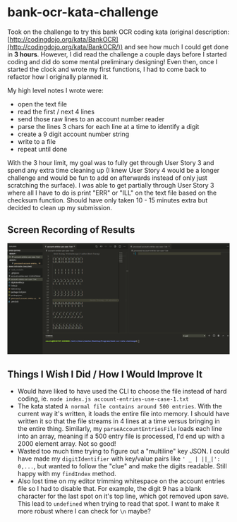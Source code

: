 # bank-ocr-kata-challenge

Took on the challenge to try this bank OCR coding kata (original description: [http://codingdojo.org/kata/BankOCR](http://codingdojo.org/kata/BankOCR/)) and see how much I could get done in **3 hours**. However, I did read the challenge a couple days before I started coding and did do some mental preliminary designing! Even then, once I started the clock and wrote my first functions, I had to come back to refactor how I originally planned it.

My high level notes I wrote were:

* open the text file
* read the first / next 4 lines
* send those raw lines to an account number reader
* parse the lines 3 chars for each line at a time to identify a digit
* create a 9 digit account number string
* write to a file
* repeat until done

With the 3 hour limit, my goal was to fully get through User Story 3 and spend any extra time cleaning up (I knew User Story 4 would be a longer challenge and would be fun to add on afterwards instead of only just scratching the surface). I was able to get partially through User Story 3 where all I have to do is print "ERR" or "ILL" on the text file based on the checksum function. Should have only taken 10 - 15 minutes extra but decided to clean up my submission. 

## Screen Recording of Results
![Recording of Results](bank-ocr-kata-recording.gif)

## Things I Wish I Did / How I Would Improve It

* Would have liked to have used the CLI to choose the file instead of hard coding, ie. `node index.js account-entries-use-case-1.txt`
* The kata stated `A normal file contains around 500 entries`. With the current way it's written, it loads the entire file into memory. I should have written it so that the file streams in 4 lines at a time versus bringing in the entire thing. Similarly, my `parseAccountEntriesFile` loads each line into an array, meaning if a 500 entry file is processed, I'd end up with a 2000 element array. Not so good!
* Wasted too much time trying to figure out a "multiline" key JSON. I could have made my `digitIdentifier` with key/value pairs like `' _ | ||_|': 0,...`, but wanted to follow the "clue" and make the digits readable. Still happy with my `findIndex` method.
* Also lost time on my editor trimming whitespace on the account entries file so I had to disable that. For example, the digit 9 has a blank character for the last spot on it's top line, which got removed upon save. This lead to `undefined` when trying to read that spot. I want to make it more robust where I can check for `\n` maybe?
